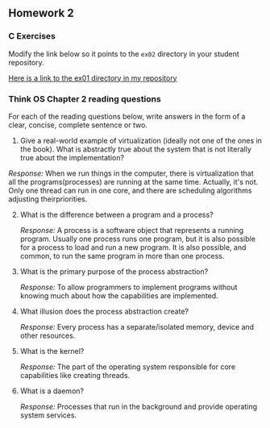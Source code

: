 ## Homework 2

### C Exercises

Modify the link below so it points to the `ex02` directory in your
student repository.

[Here is a link to the ex01 directory in my repository](https://github.com/zy-feng/ExercisesInC/tree/master/exercises/ex02)

### Think OS Chapter 2 reading questions

For each of the reading questions below, write answers in the form of
a clear, concise, complete sentence or two.

1. Give a real-world example of virtualization (ideally not one of 
  the ones in the book).  What is abstractly true about the system that
  is not literally true about the implementation?

  *Response:* When we run things in the computer, there is virtualization that all the programs(processes) are running at the same time. Actually, it's not. Only one thread can run in one core, and there are scheduling algorithms adjusting theirpriorities. 

2. What is the difference between a program and a process?

   *Response:* A process is a software object that represents a running program. Usually one process runs one program, but it is also possible for a process to load and run a new program. It is also possible, and common, to run the same program in more than one process.

3. What is the primary purpose of the process abstraction? 

   *Response:* To allow programmers to implement programs without knowing much about how the capabilities are implemented.

4. What illusion does the process abstraction create?

   *Response:* Every process has a separate/isolated memory, device and other resources.

5. What is the kernel?

   *Response:* The part of the operating system responsible for core capabilities like creating
   threads.

6. What is a daemon?

   *Response:* Processes that run in the background and provide operating system services.
